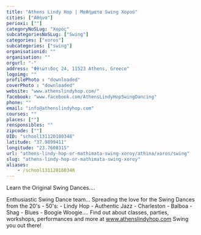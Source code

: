 ```yaml
---
title: "Athens Lindy Hop | Μαθήματα Swing Χορού"
cities: ["Αθήνα"]
perioxi: [""]
categoryNoSLug: "Χορός"
subcategoriesNoSLug: ["Swing"]
categories: ["xoros"]
subcategories: ["swing"]
organisationid: ""
organisation: ""
orgurl: "-"
address: "Φθιώτιδος 24, 11523 Athens, Greece"
logoimg: ""
profilePhoto : "downloaded"
coverPhoto : "downloaded"
website: "www.athenslindyhop.com/"
facebook: "www.facebook.com/AthensLindyHopSwingDancing"
phone: ""
email: "info@athenslindyhop.com"
courses: ""
places: [""]
rensponsibles: ""
zipcode: [""]
UID: "school131120180348"
latitude: "37.9899411"
longitude: "23.7608315"
url: "athens-lindy-hop-or-mathimata-swing-xoroy/athina/xoros/swing"
slug: "athens-lindy-hop-or-mathimata-swing-xoroy"
aliases:
    - /school131120180348
---
```



Learn the Original Swing Dances....

Enthusiastic Swing Dance team... Spreading the love for the Swing Dances from the 20&#39;s - 50&#39;s: - Lindy Hop - Authentic Jazz - Charleston - Balboa - Shag - Blues - Boogie Woogie.... Find out about classes, parties, workshops, performances and more at www.athenslindyhop.com Swing you out there!